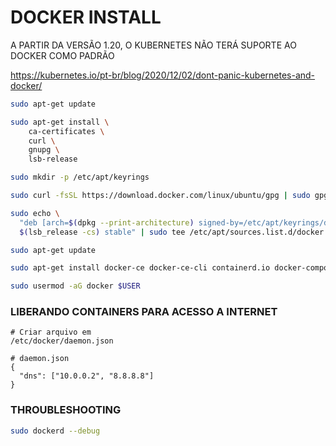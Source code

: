 # DOCKER INSTALL

A PARTIR DA VERSÃO 1.20, O KUBERNETES NÃO TERÁ SUPORTE AO DOCKER COMO PADRÃO 

https://kubernetes.io/pt-br/blog/2020/12/02/dont-panic-kubernetes-and-docker/


```bash
sudo apt-get update

sudo apt-get install \
    ca-certificates \
    curl \
    gnupg \
    lsb-release

sudo mkdir -p /etc/apt/keyrings

sudo curl -fsSL https://download.docker.com/linux/ubuntu/gpg | sudo gpg --dearmor -o /etc/apt/keyrings/docker.gpg

sudo echo \
  "deb [arch=$(dpkg --print-architecture) signed-by=/etc/apt/keyrings/docker.gpg] https://download.docker.com/linux/ubuntu \
  $(lsb_release -cs) stable" | sudo tee /etc/apt/sources.list.d/docker.list > /dev/null

sudo apt-get update

sudo apt-get install docker-ce docker-ce-cli containerd.io docker-compose-plugin

sudo usermod -aG docker $USER
```


### LIBERANDO CONTAINERS PARA ACESSO A INTERNET

```
# Criar arquivo em
/etc/docker/daemon.json

# daemon.json
{
  "dns": ["10.0.0.2", "8.8.8.8"]
}
```


### THROUBLESHOOTING

```bash
sudo dockerd --debug
```
